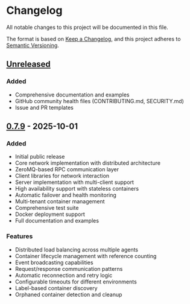 # Changelog

All notable changes to this project will be documented in this file.

The format is based on [Keep a Changelog](https://keepachangelog.com/en/1.0.0/),
and this project adheres to [Semantic Versioning](https://semver.org/spec/v2.0.0.html).

## [Unreleased]

### Added

- Comprehensive documentation and examples
- GitHub community health files (CONTRIBUTING.md, SECURITY.md)
- Issue and PR templates

## [0.7.9] - 2025-10-01

### Added

- Initial public release
- Core network implementation with distributed architecture
- ZeroMQ-based RPC communication layer
- Client libraries for network interaction
- Server implementation with multi-client support
- High availability support with stateless containers
- Automatic failover and health monitoring
- Multi-tenant container management
- Comprehensive test suite
- Docker deployment support
- Full documentation and examples

### Features

- Distributed load balancing across multiple agents
- Container lifecycle management with reference counting
- Event broadcasting capabilities
- Request/response communication patterns
- Automatic reconnection and retry logic
- Configurable timeouts for different environments
- Label-based container discovery
- Orphaned container detection and cleanup

[Unreleased]: https://github.com/hcengineering/huly.net/compare/v0.7.9...HEAD
[0.7.9]: https://github.com/hcengineering/huly.net/releases/tag/v0.7.9
